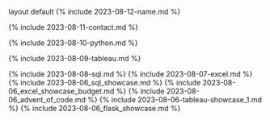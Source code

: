 layout default {% include 2023-08-12-name.md %}

{% include 2023-08-11-contact.md %}

{% include 2023-08-10-python.md %}

{% include 2023-08-09-tableau.md %}

{% include 2023-08-08-sql.md %}
{% include 2023-08-07-excel.md %}
{% include 2023-08-06_sql_showcase.md %}
{% include 2023-08-06_excel_showcase_budget.md %}
{% include 2023-08-06_advent_of_code.md %}
{% include 2023-08-06-tableau-showcase_1.md %}
{% include 2023-08-06_flask_showcase.md %}